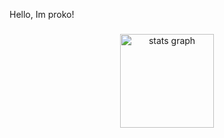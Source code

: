 <p align="left">Hello, Im proko!</p>

###

<div align="center">
  <img src="https://github-readme-stats.vercel.app/api?username=WrathfulEuphoria&hide_title=false&hide_rank=false&show_icons=true&include_all_commits=true&count_private=true&disable_animations=false&theme=dark&locale=en&hide_border=false&order=1&custom_title=Womp" height="150" alt="stats graph"  />
</div>

###
